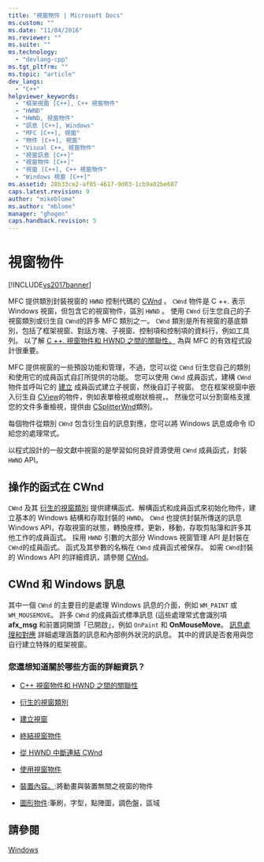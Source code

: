 ```yaml
---
title: "視窗物件 | Microsoft Docs"
ms.custom: ""
ms.date: "11/04/2016"
ms.reviewer: ""
ms.suite: ""
ms.technology: 
  - "devlang-cpp"
ms.tgt_pltfrm: ""
ms.topic: "article"
dev_langs: 
  - "C++"
helpviewer_keywords: 
  - "框架視窗 [C++], C++ 視窗物件"
  - "HWND"
  - "HWND, 視窗物件"
  - "訊息 [C++], Windows"
  - "MFC [C++], 視窗"
  - "物件 [C++], 視窗"
  - "Visual C++, 視窗物件"
  - "視窗訊息 [C++]"
  - "視窗物件 [C++]"
  - "視窗 [C++], C++ 視窗物件"
  - "Windows 視窗 [C++]"
ms.assetid: 28b33ce2-af05-4617-9d03-1cb9a02be687
caps.latest.revision: 9
author: "mikeblome"
ms.author: "mblome"
manager: "ghogen"
caps.handback.revision: 5
---
```

# 視窗物件
[!INCLUDE[vs2017banner](../assembler/inline/includes/vs2017banner.md)]

MFC 提供類別封裝視窗的 `HWND` 控制代碼的 [CWnd](../mfc/reference/cwnd-class.md) 。  `CWnd` 物件是 C \+\+. 表示 Windows 視窗，但包含它的視窗物件，區別 `HWND` 。  使用 `CWnd` 衍生您自己的子視窗類別或衍生自 `CWnd`的許多 MFC 類別之一。  `CWnd` 類別是所有視窗的基底類別，包括了框架視窗、對話方塊、子視窗、控制項和控制項的資料行，例如工具列。  以了解 [C \+\+. 視窗物件和 HWND 之間的關聯性。](../mfc/relationship-between-a-cpp-window-object-and-an-hwnd.md) 為與 MFC 的有效程式設計很重要。  
  
 MFC 提供視窗的一些預設功能和管理，不過，您可以從 `CWnd` 衍生您自己的類別和使用它的成員函式自訂所提供的功能。  您可以使用 `CWnd` 成員函式，建構 `CWnd` 物件並呼叫它的 [建立](../Topic/CWnd::Create.md) 成員函式建立子視窗，然後自訂子視窗。  您在框架視窗中嵌入衍生自 [CView](../mfc/reference/cview-class.md)的物件，例如表單檢視或樹狀檢視，。  然後您可以分割窗格支援您的文件多重檢視，提供由 [CSplitterWnd](../mfc/reference/csplitterwnd-class.md)類別。  
  
 每個物件從類別 `CWnd` 包含衍生自的訊息對應，您可以將 Windows 訊息或命令 ID 給您的處理常式。  
  
 以程式設計的一般文獻中視窗的是學習如何良好資源使用 `CWnd` 成員函式，封裝 `HWND` API。  
  
## 操作的函式在 CWnd  
 `CWnd` 及其 [衍生的視窗類別](../mfc/derived-window-classes.md) 提供建構函式、解構函式和成員函式來初始化物件，建立基本的 Windows 結構和存取封裝的 `HWND`。  `CWnd` 也提供封裝所傳送的訊息 Windows API，存取視窗的狀態，轉換座標，更新，移動，存取剪貼簿和許多其他工作的成員函式。  採用 `HWND` 引數的大部分 Windows 視窗管理 API 是封裝在 `CWnd`的成員函式。  函式及其參數的名稱在 `CWnd` 成員函式被保存。  如需 `CWnd`封裝的 Windows API 的詳細資訊，請參閱 [CWnd](../mfc/reference/cwnd-class.md)。  
  
## CWnd 和 Windows 訊息  
 其中一個 `CWnd` 的主要目的是處理 Windows 訊息的介面，例如 `WM_PAINT` 或 `WM_MOUSEMOVE`。  許多 `CWnd` 的成員函式標準訊息 \(這些處理常式會識別項 **afx\_msg** 和前置詞開頭「已開啟」，例如 `OnPaint` 和 **OnMouseMove**。  [訊息處理和對應](../mfc/message-handling-and-mapping.md) 詳細處理涵蓋的訊息和內部例外狀況的訊息。  其中的資訊是否套用與您自行建立特殊的框架視窗。  
  
### 您還想知道關於哪些方面的詳細資訊？  
  
-   [C\+\+ 視窗物件和 HWND 之間的關聯性](../mfc/relationship-between-a-cpp-window-object-and-an-hwnd.md)  
  
-   [衍生的視窗類別](../mfc/derived-window-classes.md)  
  
-   [建立視窗](../mfc/creating-windows.md)  
  
-   [終結視窗物件](../mfc/destroying-window-objects.md)  
  
-   [從 HWND 中斷連結 CWnd](../mfc/detaching-a-cwnd-from-its-hwnd.md)  
  
-   [使用視窗物件](../mfc/working-with-window-objects.md)  
  
-   [裝置內容。](../mfc/device-contexts.md):將動畫與裝置無關之視窗的物件  
  
-   [圖形物件](../mfc/graphic-objects.md):筆刷，字型，點陣圖，調色盤，區域  
  
## 請參閱  
 [Windows](../mfc/windows.md)
